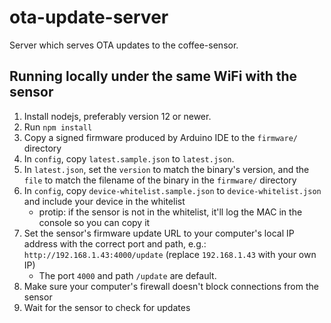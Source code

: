 # ota-update-server

Server which serves OTA updates to the coffee-sensor.

## Running locally under the same WiFi with the sensor

1. Install nodejs, preferably version 12 or newer.
2. Run `npm install`
3. Copy a signed firmware produced by Arduino IDE to the `firmware/` directory
4. In `config`, copy `latest.sample.json` to `latest.json`.
5. In `latest.json`, set the `version` to match the binary's version, and the `file` to match the filename of the binary in the `firmware/` directory
6. In `config`, copy `device-whitelist.sample.json` to `device-whitelist.json` and include your device in the whitelist
    - protip: if the sensor is not in the whitelist, it'll log the MAC in the console so you can copy it
7. Set the sensor's firmware update URL to your computer's local IP address with the correct port and path, e.g.: `http://192.168.1.43:4000/update` (replace `192.168.1.43` with your own IP)
    - The port `4000` and path `/update` are default.
8. Make sure your computer's firewall doesn't block connections from the sensor
9. Wait for the sensor to check for updates
